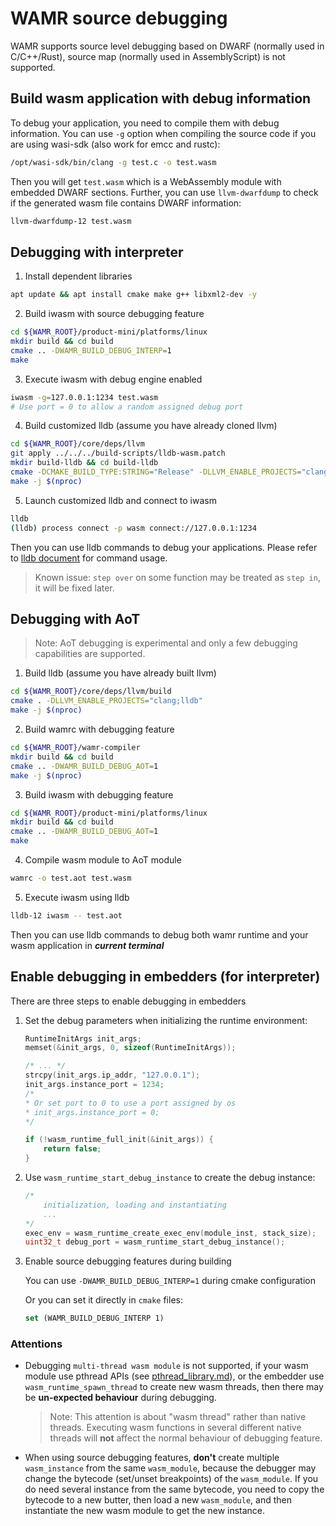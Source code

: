 # WAMR source debugging

WAMR supports source level debugging based on DWARF (normally used in C/C++/Rust), source map (normally used in AssemblyScript) is not supported.

## Build wasm application with debug information
To debug your application, you need to compile them with debug information. You can use `-g` option when compiling the source code if you are using wasi-sdk (also work for emcc and rustc):
``` bash
/opt/wasi-sdk/bin/clang -g test.c -o test.wasm
```

Then you will get `test.wasm` which is a WebAssembly module with embedded DWARF sections. Further, you can use `llvm-dwarfdump` to check if the generated wasm file contains DWARF information:
``` bash
llvm-dwarfdump-12 test.wasm
```

## Debugging with interpreter
1. Install dependent libraries
``` bash
apt update && apt install cmake make g++ libxml2-dev -y
```

2. Build iwasm with source debugging feature
``` bash
cd ${WAMR_ROOT}/product-mini/platforms/linux
mkdir build && cd build
cmake .. -DWAMR_BUILD_DEBUG_INTERP=1
make
```

3. Execute iwasm with debug engine enabled
``` bash
iwasm -g=127.0.0.1:1234 test.wasm
# Use port = 0 to allow a random assigned debug port
```

4. Build customized lldb (assume you have already cloned llvm)
``` bash
cd ${WAMR_ROOT}/core/deps/llvm
git apply ../../../build-scripts/lldb-wasm.patch
mkdir build-lldb && cd build-lldb
cmake -DCMAKE_BUILD_TYPE:STRING="Release" -DLLVM_ENABLE_PROJECTS="clang;lldb" -DLLVM_TARGETS_TO_BUILD:STRING="X86;WebAssembly" -DLLVM_ENABLE_LIBXML2:BOOL=ON ../llvm
make -j $(nproc)
```

5. Launch customized lldb and connect to iwasm
``` bash
lldb
(lldb) process connect -p wasm connect://127.0.0.1:1234
```
Then you can use lldb commands to debug your applications. Please refer to [lldb document](https://lldb.llvm.org/use/tutorial.html) for command usage.

> Known issue: `step over` on some function may be treated as `step in`, it will be fixed later.

## Debugging with AoT

> Note: AoT debugging is experimental and only a few debugging capabilities are supported.

1. Build lldb (assume you have already built llvm)
``` bash
cd ${WAMR_ROOT}/core/deps/llvm/build
cmake . -DLLVM_ENABLE_PROJECTS="clang;lldb"
make -j $(nproc)
```

2. Build wamrc with debugging feature
``` bash
cd ${WAMR_ROOT}/wamr-compiler
mkdir build && cd build
cmake .. -DWAMR_BUILD_DEBUG_AOT=1
make -j $(nproc)
```

3. Build iwasm with debugging feature
``` bash
cd ${WAMR_ROOT}/product-mini/platforms/linux
mkdir build && cd build
cmake .. -DWAMR_BUILD_DEBUG_AOT=1
make
```

4. Compile wasm module to AoT module
``` bash
wamrc -o test.aot test.wasm
```

5. Execute iwasm using lldb
``` bash
lldb-12 iwasm -- test.aot
```

Then you can use lldb commands to debug both wamr runtime and your wasm application in ***current terminal***

## Enable debugging in embedders (for interpreter)

There are three steps to enable debugging in embedders

1. Set the debug parameters when initializing the runtime environment:
    ``` c
    RuntimeInitArgs init_args;
    memset(&init_args, 0, sizeof(RuntimeInitArgs));

    /* ... */
    strcpy(init_args.ip_addr, "127.0.0.1");
    init_args.instance_port = 1234;
    /*
    * Or set port to 0 to use a port assigned by os
    * init_args.instance_port = 0;
    */

    if (!wasm_runtime_full_init(&init_args)) {
        return false;
    }
    ```

2. Use `wasm_runtime_start_debug_instance` to create the debug instance:
    ``` c
    /*
        initialization, loading and instantiating
        ...
    */
    exec_env = wasm_runtime_create_exec_env(module_inst, stack_size);
    uint32_t debug_port = wasm_runtime_start_debug_instance();
    ```

3. Enable source debugging features during building

    You can use `-DWAMR_BUILD_DEBUG_INTERP=1` during cmake configuration

    Or you can set it directly in `cmake` files:
    ``` cmake
    set (WAMR_BUILD_DEBUG_INTERP 1)
    ```

### Attentions
- Debugging `multi-thread wasm module` is not supported, if your wasm module use pthread APIs (see [pthread_library.md](./pthread_library.md)), or the embedder use `wasm_runtime_spawn_thread` to create new wasm threads, then there may be **un-expected behaviour** during debugging.

    > Note: This attention is about "wasm thread" rather than native threads. Executing wasm functions in several different native threads will **not** affect the normal behaviour of debugging feature.

- When using source debugging features, **don't** create multiple `wasm_instance` from the same `wasm_module`, because the debugger may change the bytecode (set/unset breakpoints) of the `wasm_module`. If you do need several instance from the same bytecode, you need to copy the bytecode to a new butter, then load a new `wasm_module`, and then instantiate the new wasm module to get the new instance.
